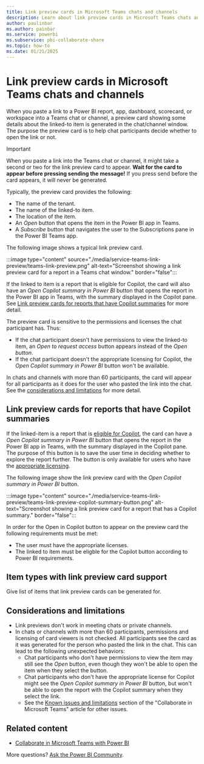 ```yaml
---
title: Link preview cards in Microsoft Teams chats and channels
description: Learn about link preview cards in Microsoft Teams chats and channels.
author: paulinbar
ms.author: painbar
ms.service: powerbi
ms.subservice: pbi-collaborate-share
ms.topic: how-to
ms.date: 01/21/2025
---
```


# Link preview cards in Microsoft Teams chats and channels

When you paste a link to a Power BI report, app, dashboard, scorecard, or workspace into a Teams chat or channel, a preview card showing some details about the linked-to item is generated in the chat/channel window. The purpose the preview card is to help chat participants decide whether to open the link or not.

> [!IMPORTANT]
> When you paste a link into the Teams chat or channel, it might take a second or two for the link preview card to appear. **Wait for the card to appear before pressing sending the message!** If you press send before the card appears, it will never be generated.

Typically, the preview card provides the following:

* The name of the tenant.
* The name of the linked-to item.
* The location of the item.
* An *Open* button that opens the item in the Power BI app in Teams.
* A *Subscribe* button that navigates the user to the Subscriptions pane in the Power BI Teams app.

The following image shows a typical link preview card.

:::image type="content" source="./media/service-teams-link-preview/teams-link-preview.png" alt-text="Screenshot showing a link preview card for a report in a Teams chat window." border="false":::

If the linked to item is a report that is eligible for Copilot, the card will also have an *Open Copilot summary in Power BI* button that opens the report in the Power BI app in Teams, with the summary displayed in the Copilot pane. See [Link preview cards for reports that have Copilot summaries](#copilot-requirements) for more detail.

The preview card is sensitive to the permissions and licenses the chat participant has. Thus:

* If the chat participant doesn't have permissions to view the linked-to item, an *Open to request access* button appears instead of the *Open button*.
* If the chat participant doesn't the appropriate licensing for Copilot, the *Open Copilot summary in Power BI* button won't be available.

In chats and channels with more than 60 participants, the card will appear for all participants as it does for the user who pasted the link into the chat. See the [considerations and limitations](#considerations-and-limitations) for more detail.

## Link preview cards for reports that have Copilot summaries

If the linked-item is a report that is [eligible for Copilot](), the card can have a *Open Copilot summary in Power BI* button that opens the report in the Power BI app in Teams, with the summary displayed in the Copilot pane. The purpose of this button is to save the user time in deciding whether to explore the report further. The button is only available for users who have the [appropriate licensing]().

The following image show the link preview card with the *Open Copilot summary in Power BI* button.

:::image type="content" source="./media/service-teams-link-preview/teams-link-preview-copilot-summary-button.png" alt-text="Screenshot showing a link preview card for a report that has a Copilot summary." border="false":::

In order for the Open in Copilot button to appear on the preview card the following requirements must be met:

* The user must have the appropriate licenses.
* The linked to item must be eligble for the Copilot button according to Power BI requirements.

## Item types with link preview card support

Give list of items that link preview cards can be generated for.

## Considerations and limitations

* Link previews don't work in meeting chats or private channels.
* In chats or channels with more than 60 participants, permissions and licensing of card viewers is not checked. All participants see the card as it was generated for the person who pasted the link in the chat. This can lead to the following unexpected behaviors:
    * Chat participants who don't have permissions to view the item may still see the *Open* button, even though they won't be able to open the item when they select the button.
    * Chat participants who don't have the appropriate license for Copilot might see the *Open Copilot summary in Power BI* button, but won't be able to open the report with the Copilot summary when they select the link.
    * See the [Known issues and limitations](service-collaborate-microsoft-teams.md#known-issues-and-limitations) section of the "Collaborate in Microsoft Teams" article for other issues.

## Related content

- [Collaborate in Microsoft Teams with Power BI](service-collaborate-microsoft-teams.md)

More questions? [Ask the Power BI Community](https://community.powerbi.com/).
